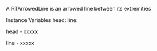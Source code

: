 A RTArrowedLine is an arrowed line between its extremities

Instance Variables
	head:		<Object>
	line:		<Object>

head
	- xxxxx

line
	- xxxxx
